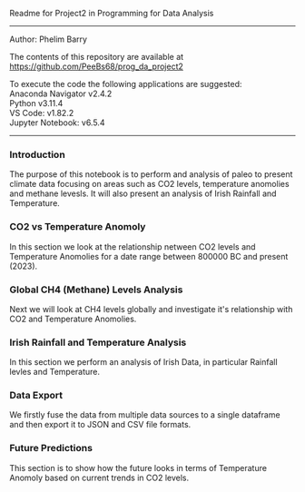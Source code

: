 Readme for Project2 in Programming for Data Analysis
***
Author: Phelim Barry

The contents of this repository are available at https://github.com/PeeBs68/prog_da_project2

To execute the code the following applications are suggested:   
Anaconda Navigator v2.4.2   
Python v3.11.4   
VS Code: v1.82.2   
Jupyter Notebook: v6.5.4

***

### Introduction
The purpose of this notebook is to perform and analysis of paleo to present climate data focusing on areas such as CO2 levels, temperature anomolies and methane levesls. It will also present an analysis of Irish Rainfall and Temperature.


### CO2 vs Temperature Anomoly
In this section we look at the relationship netween CO2 levels and Temperature Anomolies for a date range between 800000 BC and present (2023).

### Global CH4 (Methane) Levels Analysis
Next we will look at CH4 levels globally and investigate it's relationship with CO2 and Temperature Anomolies.

### Irish Rainfall and Temperature Analysis
In this section we perform an analysis of Irish Data, in particular Rainfall levles and Temperature.

### Data Export
We firstly fuse the data from multiple data sources to a single dataframe and then export it to JSON and CSV file formats.

### Future Predictions
This section is to show how the future looks in terms of Temperature Anomoly based on current trends in CO2 levels. 
